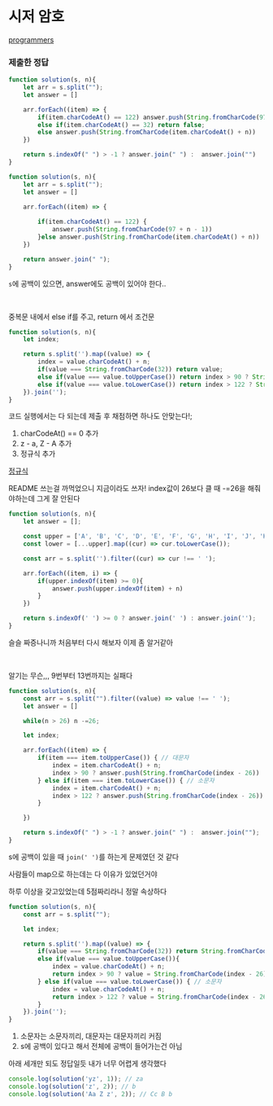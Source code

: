 # 시저 암호

[programmers](https://programmers.co.kr/learn/courses/30/lessons/12926)

### 제출한 정답
```js
function solution(s, n){
    let arr = s.split("");
    let answer = []

    arr.forEach((item) => {
        if(item.charCodeAt() == 122) answer.push(String.fromCharCode(97 + n - 1))
        else if(item.charCodeAt() == 32) return false;
        else answer.push(String.fromCharCode(item.charCodeAt() + n))
    })

    return s.indexOf(" ") > -1 ? answer.join(" ") :  answer.join("")
}
```

```js
function solution(s, n){
    let arr = s.split("");
    let answer = []

    arr.forEach((item) => {
        
        if(item.charCodeAt() == 122) {
            answer.push(String.fromCharCode(97 + n - 1))
        }else answer.push(String.fromCharCode(item.charCodeAt() + n))
    })

    return answer.join(" ");
}
```
`s`에 공백이 있으면, answer에도 공백이 있어야 한다..

<br>

중복문 내에서 else if를 주고, return 에서 조건문
```js
function solution(s, n){
    let index;

    return s.split('').map((value) => {
        index = value.charCodeAt() + n;
        if(value === String.fromCharCode(32)) return value;
        else if(value === value.toUpperCase()) return index > 90 ? String.fromCharCode(index - 26) :  String.fromCharCode(index);
        else if(value === value.toLowerCase()) return index > 122 ? String.fromCharCode(index - 26) :  String.fromCharCode(index);
    }).join('');
}
```

코드 실행에서는 다 되는데 제출 후 채점하면 하나도 안맞는다!;

1. charCodeAt() == 0 추가
2. z - a, Z - A 추가
3. 정규식 추가

[정규식](http://toyo.dothome.co.kr/?p=153)


README 쓰는걸 까먹었으니 지금이라도 쓰자!
index값이 26보다 클 때 -=26을 해줘야하는데 그게 잘 안된다
```js
function solution(s, n){
    let answer = [];

    const upper = ['A', 'B', 'C', 'D', 'E', 'F', 'G', 'H', 'I', 'J', 'K', 'L', 'M', 'N', 'O', 'P', 'Q', 'R', 'S', 'T', 'U', 'V', 'W', 'X', 'Y', 'Z'];
    const lower = [...upper].map((cur) => cur.toLowerCase());

    const arr = s.split('').filter((cur) => cur !== ' ');

    arr.forEach((item, i) => {
        if(upper.indexOf(item) >= 0){
            answer.push(upper.indexOf(item) + n)
        }
    })

    return s.indexOf(' ') >= 0 ? answer.join(' ') : answer.join('');
}
```

슬슬 짜증나니까 처음부터 다시 해보자 이제 좀 알거같아

<br>

알기는 무슨,,, 9번부터 13번까지는 실패다
```js
function solution(s, n){
    const arr = s.split("").filter((value) => value !== ' ');
    let answer = []

    while(n > 26) n -=26;

    let index;

    arr.forEach((item) => {
        if(item === item.toUpperCase()) { // 대문자
            index = item.charCodeAt() + n;
            index > 90 ? answer.push(String.fromCharCode(index - 26)) :  answer.push(String.fromCharCode(index));
        } else if(item === item.toLowerCase()) { // 소문자 
            index = item.charCodeAt() + n;
            index > 122 ? answer.push(String.fromCharCode(index - 26)) :  answer.push(String.fromCharCode(index));
        }

    })

    return s.indexOf(" ") > -1 ? answer.join(" ") :  answer.join("");
}
```

s에 공백이 있을 때 `join(' ')`를 하는게 문제였던 것 같다

사람들이 map으로 하는데는 다 이유가 있었던거야

하루 이상을 갖고있었는데 5점짜리라니 정말 속상하다
```js
function solution(s, n){
    const arr = s.split("");

    let index;

    return s.split('').map((value) => {
        if(value === String.fromCharCode(32)) return String.fromCharCode(32)
        else if(value === value.toUpperCase()){
            index = value.charCodeAt() + n;
            return index > 90 ? value = String.fromCharCode(index - 26) :  value = String.fromCharCode(index);
        } else if(value === value.toLowerCase()) { // 소문자 
            index = value.charCodeAt() + n;
            return index > 122 ? value = String.fromCharCode(index - 26) :  value = String.fromCharCode(index);
        }
    }).join('');
}
```

1. 소문자는 소문자끼리, 대문자는 대문자끼리 커짐
2. s에 공백이 있다고 해서 전체에 공백이 들어가는건 아님

아래 세개만 되도 정답일듯 내가 너무 어렵게 생각했다

```js
console.log(solution('yz', 1)); // za
console.log(solution('z', 2)); // b
console.log(solution('Aa Z z', 2)); // Cc B b
```
